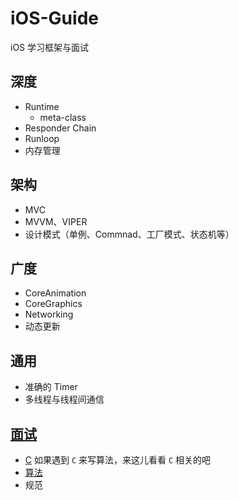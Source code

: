 # iOS-Guide
iOS 学习框架与面试

## 深度
-   Runtime
    +   meta-class
-   Responder Chain
-   Runloop
-   内存管理

## 架构
-   MVC
-   MVVM、VIPER
-   设计模式（单例、Commnad、工厂模式、状态机等）

## 广度
-   CoreAnimation
-   CoreGraphics
-   Networking
-   动态更新

## 通用
-   准确的 Timer
-   多线程与线程间通信

## [面试](Interview/Overview.md)
-   [C](https://github.com/shjborage/C) 如果遇到 `C` 来写算法，来这儿看看 `C` 相关的吧
-   [算法](Interview/Algorithm.md)
-   规范
